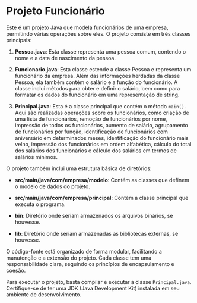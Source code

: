 # Projeto Funcionário

Este é um projeto Java que modela funcionários de uma empresa, permitindo várias operações sobre eles. O projeto consiste em três classes principais:

1. **Pessoa.java**: Esta classe representa uma pessoa comum, contendo o nome e a data de nascimento da pessoa.

2. **Funcionario.java**: Esta classe estende a classe Pessoa e representa um funcionário da empresa. Além das informações herdadas da classe Pessoa, ela também contém o salário e a função do funcionário. A classe inclui métodos para obter e definir o salário, bem como para formatar os dados do funcionário em uma representação de string.

3. **Principal.java**: Esta é a classe principal que contém o método `main()`. Aqui são realizadas operações sobre os funcionários, como criação de uma lista de funcionários, remoção de funcionários por nome, impressão de todos os funcionários, aumento de salário, agrupamento de funcionários por função, identificação de funcionários com aniversário em determinados meses, identificação do funcionário mais velho, impressão dos funcionários em ordem alfabética, cálculo do total dos salários dos funcionários e cálculo dos salários em termos de salários mínimos.

O projeto também inclui uma estrutura básica de diretórios:

- **src/main/java/com/empresa/modelo**: Contém as classes que definem o modelo de dados do projeto.

- **src/main/java/com/empresa/principal**: Contém a classe principal que executa o programa.

- **bin**: Diretório onde seriam armazenados os arquivos binários, se houvesse.

- **lib**: Diretório onde seriam armazenadas as bibliotecas externas, se houvesse.

O código-fonte está organizado de forma modular, facilitando a manutenção e a extensão do projeto. Cada classe tem uma responsabilidade clara, seguindo os princípios de encapsulamento e coesão.

Para executar o projeto, basta compilar e executar a classe `Principal.java`. Certifique-se de ter uma JDK (Java Development Kit) instalada em seu ambiente de desenvolvimento.
